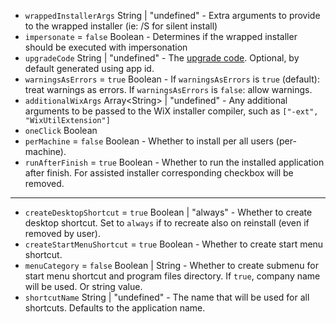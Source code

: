 * <code id="MsiWrappedOptions-wrappedInstallerArgs">wrappedInstallerArgs</code> String | "undefined" - Extra arguments to provide to the wrapped installer (ie: /S for silent install)
* <code id="MsiWrappedOptions-impersonate">impersonate</code> = `false` Boolean - Determines if the wrapped installer should be executed with impersonation
* <code id="MsiWrappedOptions-upgradeCode">upgradeCode</code> String | "undefined" - The [upgrade code](https://msdn.microsoft.com/en-us/library/windows/desktop/aa372375(v=vs.85).aspx). Optional, by default generated using app id.
* <code id="MsiWrappedOptions-warningsAsErrors">warningsAsErrors</code> = `true` Boolean - If `warningsAsErrors` is `true` (default): treat warnings as errors. If `warningsAsErrors` is `false`: allow warnings.
* <code id="MsiWrappedOptions-additionalWixArgs">additionalWixArgs</code> Array&lt;String&gt; | "undefined" - Any additional arguments to be passed to the WiX installer compiler, such as `["-ext", "WixUtilExtension"]`
* <code id="MsiWrappedOptions-oneClick">oneClick</code> Boolean
* <code id="MsiWrappedOptions-perMachine">perMachine</code> = `false` Boolean - Whether to install per all users (per-machine).
* <code id="MsiWrappedOptions-runAfterFinish">runAfterFinish</code> = `true` Boolean - Whether to run the installed application after finish. For assisted installer corresponding checkbox will be removed.

---

* <code id="MsiWrappedOptions-createDesktopShortcut">createDesktopShortcut</code> = `true` Boolean | "always" - Whether to create desktop shortcut. Set to `always` if to recreate also on reinstall (even if removed by user).
* <code id="MsiWrappedOptions-createStartMenuShortcut">createStartMenuShortcut</code> = `true` Boolean - Whether to create start menu shortcut.
* <code id="MsiWrappedOptions-menuCategory">menuCategory</code> = `false` Boolean | String - Whether to create submenu for start menu shortcut and program files directory. If `true`, company name will be used. Or string value.
* <code id="MsiWrappedOptions-shortcutName">shortcutName</code> String | "undefined" - The name that will be used for all shortcuts. Defaults to the application name.
